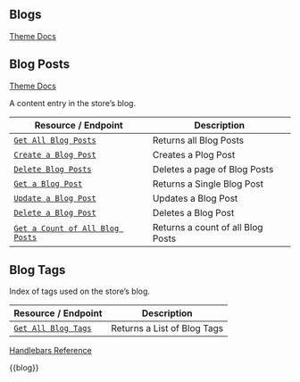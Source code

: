 ## Blogs

[Theme Docs](https://developer.bigcommerce.com/stencil-docs/reference-docs/other-objects-and-properties-overview#blog)


## Blog Posts

[Theme Docs](https://developer.bigcommerce.com/stencil-docs/reference-docs/other-objects-and-properties-overview#blog-post)

A content entry in the store’s blog.

|Resource / Endpoint|Description|
|-|-|
|[`Get All Blog Posts`](https://developer.bigcommerce.com/api-reference/marketing/store-content-api/blog-posts/getallblogposts)|Returns all Blog Posts|
|[`Create a Blog Post`](https://developer.bigcommerce.com/api-reference/marketing/store-content-api/blog-posts/createablogposts)|Creates a Plog Post|
|[`Delete Blog Posts`](https://developer.bigcommerce.com/api-reference/marketing/store-content-api/blog-posts/deleteallblogposts)|Deletes a page of Blog Posts|
|[`Get a Blog Post`](https://developer.bigcommerce.com/api-reference/marketing/store-content-api/blog-posts/getablogpost)|Returns a Single Blog Post|
|[`Update a Blog Post`](https://developer.bigcommerce.com/api-reference/marketing/store-content-api/blog-posts/updateablogpost)|Updates a Blog Post|
|[`Delete a Blog Post`](https://developer.bigcommerce.com/api-reference/marketing/store-content-api/blog-posts/deleteablogpost)|Deletes a Blog Post|
|[`Get a Count of All Blog Posts`](https://developer.bigcommerce.com/api-reference/marketing/store-content-api/blog-posts/getacountofallblogposts)|Returns a count of all Blog Posts|

## Blog Tags

Index of tags used on the store’s blog.

|Resource / Endpoint|Description|
|-|-|
|[`Get All Blog Tags`](https://developer.bigcommerce.com/api-reference/marketing/store-content-api/blog-tags/getallblogtags)|Returns a List of Blog Tags|

[Handlebars Reference](https://developer.bigcommerce.com/stencil-docs/reference-docs/global-objects-and-properties/blog)

{{blog}}